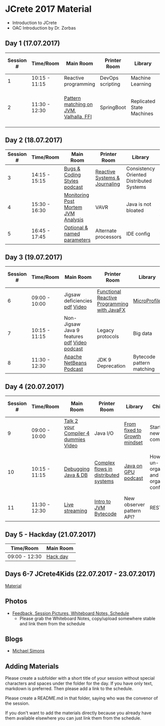 # JCrete 2017 Material

* Introduction to JCrete
* OAC Introduction by Dr. Zorbas

## Day 1 (17.07.2017)

| Session # | Time/Room    | Main Room      | Printer Room   | Library       | Chimney   | Scary Room | Hidden Room | Internet Room | Restaurant | Under The Vines |
| ------------- | -------------| ------------- | -------------   | ------------- | ----------| ---------- | ----------- | ------------- | ---------- | --------------- |
| 1 | 10:15 - 11:15| Reactive programming  | DevOps scripting  | Machine Learning | Writers Roundable  | Jenkins pipelines  | Java EE Future? | [Microservices](http://podcasts.jcrete.org/?name=2017-08-03_session_1__microservices.mp3)
| 2 | 11:30 - 12:30| [Pattern matching on JVM, Valhalla, FFI](https://www.pscp.tv/_nighthacking/1OyKArPggpqGb)  |  SpringBoot  | Replicated State Machines  | Async I/O  | JVM troubleshooting  | [How to write "Self Healing" code](Day1/Session2/Self_Healing) [podcast](http://podcasts.jcrete.org/?name=2017-08-03_session_2__how_to_write_self_healing_code.mp3) | [Code Reviews](Day1/Session2/Code_Review) | [Remote Working](Day1/Session2/RemoteWorking) | 

## Day 2 (18.07.2017)

| Session # | Time/Room    | Main Room     | Printer Room   | Library       | Chimney   | Scary Room | Hidden Room | Internet Room | Restaurant | Under The Vines |
| ------------- | -------------| ------------- | -------------  | ------------- | ----------| ---------- | ----------- | ------------- | ---------- | --------------- |
| 3 | 14:15 - 15:15| [Bugs & Coding Styles](Day2/Session1/Coding_Style) [podcast](http://podcasts.jcrete.org/?name=2017-08-04_session_3__bugs_and_coding_styles.mp3) | [Reactive Systems & Journaling](http://podcasts.jcrete.org/?name=2017-07-29_session_3__reactive_systems__journaling_-_daniel_shaya.mp3) | Consistency Oriented Distributed Systems | Serverless Java | [DB architecture internals](http://podcasts.jcrete.org/?name=2017-08-03_session_3__db_architecture_internals.mp3) | CRDT | [JMM Data visibility explained](http://podcasts.jcrete.org/?name=2017-08-03_session_3__jmm_data_visibility_explained.mp3) | [Unit test generation](Day2/Session1/TestGeneration_MutationTesting) | Self PR |
| 4 | 15:30 - 16:30| [Monitoring Post Mortem JVM Analysis](https://www.pscp.tv/_nighthacking/1lDxLkZEjOaJm) | VAVR | Java is not bloated | [Java support for DSLs](Day2/Session2/DSLs) | Microservices frameworks | [Skip staging?](Day2/Session2/Staging) | | Dynamic Languages Speed | Contributing to Open Source
| 5 | 16:45 - 17:45| [Optional & named parameters](https://www.pscp.tv/_nighthacking/1MYGNXbQeDRxw) | Alternate processors | IDE config | [Annotation processing](Day2/Session3/Annotation) | [JVM internals](Day2/Session3/JVMInternals) [podcast](http://podcasts.jcrete.org/?name=2017-08-03_session_5__jvm_internals.mp3) | Repo layout | [Event-storming](Day2/Session3/Event_Storming) | [Health, stress burnout](Day2/Session3/Health)|

## Day 3 (19.07.2017)

| Session # | Time/Room    | Main Room     | Printer Room   | Library       | Chimney   | Scary Room | Hidden Room | Internet Room | Restaurant | Under The Vines |
| ------------- | -------------| ------------- | -------------  | ------------- | ----------| ---------- | ----------- | ------------- | ---------- | --------------- |
| 6 | 09:00 - 10:00| Jigsaw deficiencies [pdf](Day3/Session1/Java_9_Jigsaw_Deficiencies.pdf) [Video](https://www.pscp.tv/_nighthacking/1yoKMpNBpXwxQ)| [Functional Reactive Programming with JavaFX](http://podcasts.jcrete.org/?name=2017-07-30_session_6__functional_reactive_programming_with_javafx_-_michael_heinrichs.mp3) | [MicroProfile](Day3/Session1/MicroProfile/README.md) | Getting from fixed to growth | [Emotional processing](http://podcasts.jcrete.org/?name=2017-07-29_session_6__emotional_processing_-_cliff_click.mp3) | JShell | [Java 4 Kids](Day3/Session1/Programming_for_Kids/) | Kotlin | - |
| 7 | 10:15 - 11:15| Non-Jigsaw Java 9 features [pdf](Day3/Session2/Overview_of_Java_9_Features.pdf) [Video](https://www.pscp.tv/_nighthacking/1kvJpjNQMeVKE) [podcast](http://podcasts.jcrete.org/?name=2017-08-03_session_7__non-jigsaw_java_9_features.mp3) | Legacy protocols | Big data |  All about space with Sven | [Annotation-driven development] (http://podcasts.jcrete.org/?name=2017-07-29_session_7__annotation_driven_development_-_asaf_mesika.mp3) | Java & NoSQL | Desktop Java | [Java & Docker Alignment](Day3/Session2/Java-Docker-Alignment/README.md) | - |
| 8 | 11:30 - 12:30| [Apache NetBeans](https://www.pscp.tv/_nighthacking/1vOxwOnOpOrxB) [Podcast](http://podcasts.jcrete.org/?name=2017-08-03_session_8__apache_netbeans.mp3) | JDK 9 Deprecation | Bytecode pattern matching | Are you still in JS denial? | G1 tuning | - | Frameworks & Tools | [Exception & Error Handling](Day3/Session3/Exception_handling/) | - |

## Day 4 (20.07.2017)

| Session # | Time/Room    | Main Room     | Printer Room   | Library       | Chimney   | Scary Room | Hidden Room | Internet Room | Restaurant | Under The Vines |
| ------------- | -------------| ------------- | -------------  | ------------- | ----------| ---------- | ----------- | ------------- | ---------- | --------------- |
| 9 | 09:00 - 10:00| [Talk 2 your Compiler 4 dummies](https://www.slideshare.net/jjfumero/justintime-gpu-compilation-for-interpreted-languages-with-partial-evaluation) [Video](https://www.pscp.tv/w/1lPJqwNbmjPKb) | Java I/O | [From fixed to Growth mindset](http://podcasts.jcrete.org/?name=2017-07-30_session_10__.mp3) | Starting a new company | Benchmarks | [ORM](Day4/Session1/ORM) | [Personal Identifiable Information (PII)](Day4/Session1/PII) | [Fast File Transfer using Raspberry Pi JVM?](Day4/Session1/FastFileRPi)|       
| 10 | 10:15 - 11:15| [Debugging Java & DB](https://www.pscp.tv/w/1lPJqwNbmjPKb) | [Complex flows in distributed systems](Day4/Session2/EventFlow) | [Java on GPU](Day4/Session2/GPU) [podcast](http://podcasts.jcrete.org/?name=2017-07-31_session_10__javaongpu.mp3) | How to un-organize and organized conference | [Integration testing best practices](Day4/Session2/IntegrationTesting) | Mockito | Infrastructure Options | [Human Interactive Protocol](Day4/Session2/HumanInteractiveProtocol/) & [Developing with Purpose](Day4/Session2/DevelopingWithPurpose) [podcast](http://podcasts.jcrete.org/?name=2017-07-31_session_10__developing_with_purpose_and_human_interaction_protocol_-_kon_soulianidis_and_kees_jan_koster.mp3)|      
| 11 | 11:30 - 12:30| [Live streaming](https://www.pscp.tv/w/1MnxnmBDolMJO) | [Intro to JVM Bytecode](Day4/Session3/JVMBytecode) | New observer pattern API? | REST APIs | [RUST language](http://podcasts.jcrete.org/?name=2017-07-30_session_11__rust_language.mp3) | Java class reloading | [UI Testing](Day4/Session3/UITesting) | [Testing distributed systems](Day4/Session3/TestingDistributedSystems) |

## Day 5 - Hackday (21.07.2017)
| Time/Room    | Main Room     | 
| -------------| ------------- | 
| 09:00 - 12:30| [Hack day](Day5) |

## Days 6-7 JCrete4Kids (22.07.2017 - 23.07.2017)
[Material](JCrete4Kids)

## Photos

* [Feedback, Session Pictures, Whiteboard Notes, Schedule](https://www.dropbox.com/sh/kpyw1xirctniwmo/AADb4GLEkKEStgbRwVALepkIa?dl=0)
    * Please grab the Whiteboard Notes, copy/upload somewhere stable and link them from the schedule

## Blogs

* [Michael Simons](https://dailyfratze.de/michael/travelDiary/2017/07/13/jcrete-2017)


## Adding Materials

Please create a subfolder with a short title of your session without special characters and spaces under the folder for the day. If you have only text, markdown is preferred. Then please add a link to the schedule.

Please create a README.md in that folder, saying who was the convenor of the session.

If you don't want to add the materials directly because you already have them available elsewhere you can just link them from the schedule.
